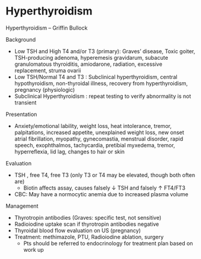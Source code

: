 # Hyperthyroidism

Hyperthyroidism – Griffin Bullock

Background

-   Low TSH and High T4 and/or T3 (primary):
    Graves’ disease, Toxic goiter, TSH-producing adenoma, hyperemesis
    gravidarum, subacute granulomatous thyroiditis, amiodarone,
    radiation, excessive replacement, struma ovarii
-   Low TSH/Normal T4 and T3
    : Subclinical hyperthyroidism, central hypothyroidism, non-thyroidal
    illness, recovery from hyperthyroidism, pregnancy (physiologic)
-   Subclinical Hyperthyroidism
    : repeat testing to verify abnormality is not transient

Presentation

-   Anxiety/emotional lability, weight loss, heat intolerance, tremor,
    palpitations, increased appetite, unexplained weight loss, new onset
    atrial fibrillation, myopathy, gynecomastia, menstrual disorder,
    rapid speech, exophthalmos, tachycardia, pretibial myxedema, tremor,
    hyperreflexia, lid lag, changes to hair or skin

Evaluation

-   TSH
    , free T4, free T3 (only T3 or T4 may be elevated, though both often
    are)
    -   Biotin affects assay, causes falsely
        ↓
        TSH and falsely
        ↑
        FT4/FT3
-   CBC: May have a normocytic anemia due to increased plasma volume

Management

-   Thyrotropin antibodies (Graves: specific test, not sensitive)
-   Radioiodine uptake scan if thyrotropin antibodies negative
-   Thyroidal blood flow evaluation on US (pregnancy)
-   Treatment: methimazole, PTU, Radioiodine ablation, surgery
    -   Pts should be referred to endocrinology for treatment plan based
        on work up

